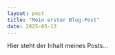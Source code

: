 ```yaml
---
layout: post
title: "Mein erster Blog-Post"
date: 2025-05-13
---
```


Hier steht der Inhalt meines Posts…
